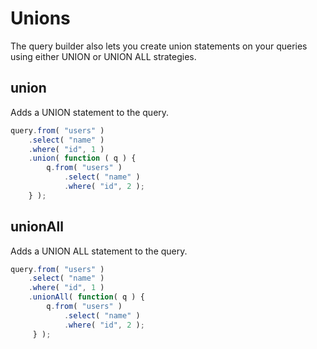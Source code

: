 # Unions

The query builder also lets you create union statements on your queries using either UNION or UNION ALL strategies.


## union

Adds a UNION statement to the query.

```javascript
query.from( "users" )
    .select( "name" )
    .where( "id", 1 )
    .union( function ( q ) {
        q.from( "users" )
            .select( "name" )
            .where( "id", 2 );
    } );
```



## unionAll





Adds a UNION ALL statement to the query.


```javascript
query.from( "users" )
    .select( "name" )
    .where( "id", 1 )
    .unionAll( function( q ) {
        q.from( "users" )
            .select( "name" )
            .where( "id", 2 );
     } );
```











